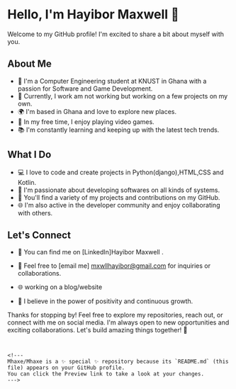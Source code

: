 # Hello, I'm Hayibor Maxwell 👋

Welcome to my GitHub profile! I'm excited to share a bit about myself with you.

## About Me

- 🌟 I'm a Computer Engineering student at KNUST in Ghana with a passion for Software and Game Development.
- 💼 Currently, I work am not working but working on a few projects on my own.
- 🌍 I'm based in Ghana and love to explore new places.
- 🚀 In my free time, I enjoy playing video games.
- 📚 I'm constantly learning and keeping up with the latest tech trends.

## What I Do

- 💻 I love to code and create projects in Python(django),HTML,CSS and Kotlin. 
- 🧠 I'm passionate about developing softwares on all kinds of systems.
- 📝 You'll find a variety of my projects and contributions on my GitHub.
- 🌐 I'm also active in the developer community and enjoy collaborating with others.

## Let's Connect

- 🔗 You can find me on [LinkedIn]Hayibor Maxwell .
- 📧 Feel free to [email me] mxwllhayibor@gmail.com for inquiries or collaborations.
- 🌐 working on a blog/website


- 🌟 I believe in the power of positivity and continuous growth.

Thanks for stopping by! Feel free to explore my repositories, reach out, or connect with me on social media. I'm always open to new opportunities and exciting collaborations. Let's build amazing things together! 🚀
```


<!---
Mhaxe/Mhaxe is a ✨ special ✨ repository because its `README.md` (this file) appears on your GitHub profile.
You can click the Preview link to take a look at your changes.
--->
